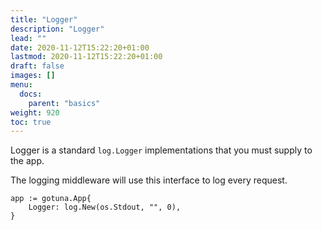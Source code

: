 ```yaml
---
title: "Logger"
description: "Logger"
lead: ""
date: 2020-11-12T15:22:20+01:00
lastmod: 2020-11-12T15:22:20+01:00
draft: false
images: []
menu: 
  docs:
    parent: "basics"
weight: 920
toc: true
---
```


Logger is a standard `log.Logger` implementations that you must supply to the app.

The logging middleware will use this interface to log every request.

```
app := gotuna.App{
	Logger: log.New(os.Stdout, "", 0),
}
```
